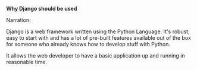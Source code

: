 **Why Django should be used**

Narration:

Django is a web framework written using the Python Language. It's robust, easy to start with and has a lot of pre-built features available out of the box for someone who already knows how to develop stuff with Python.

It allows the web developer to have a basic application up and running in reasonable time.
